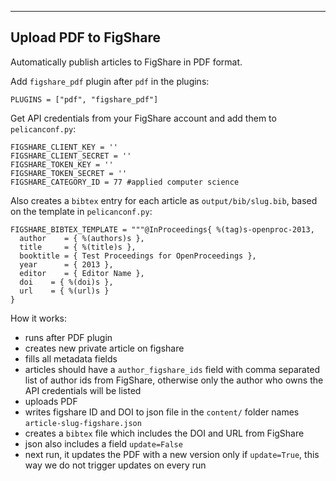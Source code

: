 -------------
Upload PDF to FigShare
-------------

Automatically publish articles to FigShare in PDF format.

Add `figshare_pdf` plugin after `pdf` in the plugins:

    PLUGINS = ["pdf", "figshare_pdf"]

Get API credentials from your FigShare account and add them to `pelicanconf.py`:

    FIGSHARE_CLIENT_KEY = ''
    FIGSHARE_CLIENT_SECRET = ''
    FIGSHARE_TOKEN_KEY = ''
    FIGSHARE_TOKEN_SECRET = ''
    FIGSHARE_CATEGORY_ID = 77 #applied computer science

Also creates a `bibtex` entry for each article as `output/bib/slug.bib`,
based on the template in `pelicanconf.py`:

    FIGSHARE_BIBTEX_TEMPLATE = """@InProceedings{ %(tag)s-openproc-2013,
      author    = { %(authors)s },
      title     = { %(title)s },
      booktitle = { Test Proceedings for OpenProceedings },
      year      = { 2013 },
      editor    = { Editor Name },
      doi    = { %(doi)s },
      url    = { %(url)s }
    }

How it works:

* runs after PDF plugin
* creates new private article on figshare
* fills all metadata fields
* articles should have a `author_figshare_ids` field with comma separated list of author ids from FigShare, otherwise
only the author who owns the API credentials will be listed 
* uploads PDF
* writes figshare ID and DOI to json file in the `content/` folder names `article-slug-figshare.json`
* creates a `bibtex` file which includes the DOI and URL from FigShare
* json also includes a field `update=False`
* next run, it updates the PDF with a new version only if `update=True`, this way we do not trigger updates on every run
